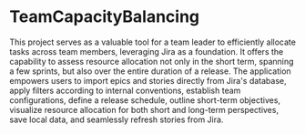 # TeamCapacityBalancing
This project serves as a valuable tool for a team leader to efficiently allocate tasks across team members, leveraging Jira as a foundation. It offers the capability to assess resource allocation not only in the short term, spanning a few sprints, but also over the entire duration of a release. The application empowers users to import epics and stories directly from Jira's database, apply filters according to internal conventions, establish team configurations, define a release schedule, outline short-term objectives, visualize resource allocation for both short and long-term perspectives, save local data, and seamlessly refresh stories from Jira.

